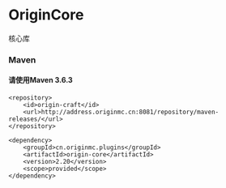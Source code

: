 # OriginCore
核心库
### Maven
#### 请使用Maven 3.6.3
```
<repository>
    <id>origin-craft</id>
    <url>http://address.originmc.cn:8081/repository/maven-releases/</url>
</repository>

<dependency>
    <groupId>cn.originmc.plugins</groupId>
    <artifactId>origin-core</artifactId>
    <version>2.20</version>
    <scope>provided</scope>
</dependency>
```
